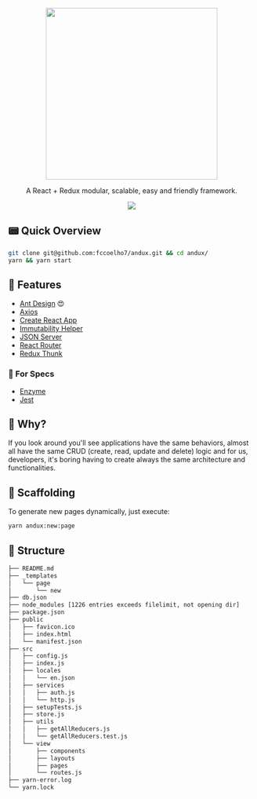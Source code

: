 <p align="center">
  <img src="https://user-images.githubusercontent.com/4829072/51246168-e1647700-1970-11e9-9279-7904e6764d87.png" width="350" />
</p>
<p align="center">A React + Redux modular, scalable, easy and friendly framework.</p>
<p align="center">
  <a href="https://travis-ci.org/fccoelho7/AnduxJS" target="_blank">
    <img src="https://travis-ci.org/fccoelho7/AnduxJS.svg?branch=master" />
  </a>
</p>

## 📟 Quick Overview

```bash
git clone git@github.com:fccoelho7/andux.git && cd andux/
yarn && yarn start
```

## 🎩 Features

- [Ant Design](https://ant.design/) 😍
- [Axios](https://github.com/axios/axios)
- [Create React App](https://github.com/facebook/create-react-app)
- [Immutability Helper](https://github.com/kolodny/immutability-helper)
- [JSON Server](https://github.com/typicode/json-server)
- [React Router](https://reacttraining.com/react-router/web/guides/quick-start)
- [Redux Thunk](https://github.com/reduxjs/redux-thunk)

### 🐞 For Specs

- [Enzyme](https://airbnb.io/enzyme/)
- [Jest](http://jest.io)

## 🤔 Why?

If you look around you'll see applications have the same behaviors, almost all have the same CRUD (create, read, update and delete) logic and for us, developers, it's boring having to create always the same architecture and functionalities.

## 🚀 Scaffolding

To generate new pages dynamically, just execute:

```sh
yarn andux:new:page
```

## 📂 Structure

```bash
├── README.md
├── _templates
│   └── page
│       └── new
├── db.json
├── node_modules [1226 entries exceeds filelimit, not opening dir]
├── package.json
├── public
│   ├── favicon.ico
│   ├── index.html
│   └── manifest.json
├── src
│   ├── config.js
│   ├── index.js
│   ├── locales
│   │   └── en.json
│   ├── services
│   │   ├── auth.js
│   │   └── http.js
│   ├── setupTests.js
│   ├── store.js
│   ├── utils
│   │   ├── getAllReducers.js
│   │   └── getAllReducers.test.js
│   └── view
│       ├── components
│       ├── layouts
│       ├── pages
│       └── routes.js
├── yarn-error.log
└── yarn.lock
```
